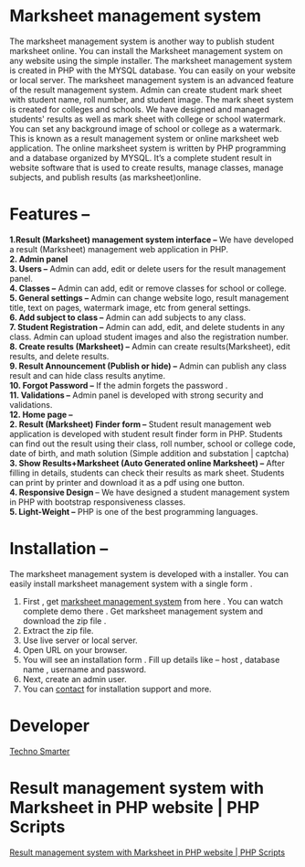 # Marksheet management system
The marksheet management system is another way to publish student marksheet online. You can install the Marksheet management system on any website using the simple installer. The marksheet management system is created in PHP with the MYSQL database. You can easily on your website or local server. The marksheet management system is an advanced feature of the result management system. Admin can create student mark sheet with student name, roll number, and student image. 
The mark sheet system is created for colleges and schools. We have designed and managed students' results as well as mark sheet with college or school watermark. You can set any background image of school or college as a watermark. This is known as a result management system or online marksheet web application. The online marksheet system is written by PHP programming and a database organized by MYSQL. It’s a complete student result in website software that is used to create results, manage classes, manage subjects, and publish results (as marksheet)online. 
# Features – 
<strong>1.Result (Marksheet) management system interface –</strong> We have developed a result (Marksheet) management web application in PHP.<br>
<strong>2. Admin panel </strong><br>
<strong>3. Users –</strong> Admin can add, edit or delete users for the result management panel.<br>
<strong>4. Classes –</strong> Admin can add, edit or remove classes for school or college.<br>
<strong>5. General settings –</strong>  Admin can change website logo, result management title, text on pages, watermark image, etc from general settings.<br>
<strong>6. Add subject to class –</strong>  Admin can add subjects to any class.<br>
<strong>7. Student Registration –</strong>  Admin can add, edit, and delete students in any class. Admin can upload student images and also the registration number.<br>
<strong>8. Create results (Marksheet) –</strong>  Admin can create results(Marksheet), edit results, and delete results. <br>
<strong>9. Result Announcement (Publish or hide) –</strong>  Admin can publish any class result and can hide class results anytime.<br>
<strong>10. Forgot Password –</strong> If the admin forgets the password . <br>
<strong>11. Validations –</strong> Admin panel is developed with strong security and validations. <br>
<strong>12. Home page –</strong> <br>
<strong>2. Result (Marksheet) Finder form –</strong> Student result management web application is developed with student result finder form in PHP. Students can find out the result using their class, roll number, school or college code, date of birth, and math solution  (Simple addition and substation | captcha)<br>
<strong>3. Show Results+Marksheet (Auto Generated online Marksheet) –</strong>  After filling in details, students can check their results as mark sheet. Students can print by printer and download it as a pdf using one button.<br>
<strong>4. Responsive Design </strong>– We have designed a student management system in PHP with bootstrap responsiveness classes.<br> 
<strong>5. Light-Weight –</strong> PHP is one of the best programming languages.<br>

# Installation – 
The marksheet management system is developed with a installer. You can easily install marksheet management system with a single form . <br>
1.	First , get <a href="https://technosmarter.com/item/result-management-system-with-marksheet-in-php-website">marksheet management system</a> from here . You can watch complete demo there . Get marksheet management system and download the zip file . <br>
2.	Extract the zip file. <br>
3.	Use live server or local server.<br> 
4.	Open URL on your browser.<br> 
5.	You will see an installation form . Fill up details like – host , database name , username and password. <br>
6.	Next, create an admin user.<br> 
7.	You can <a href="https://technosmarter.com/contact">contact</a> for installation support and more. <br>
# Developer 
 <a href="https://technosmarter.com">Techno Smarter </a>
 # Result management system with Marksheet in PHP website | PHP Scripts 
 <a href="https://technosmarter.com/item/result-management-system-with-marksheet-in-php-website">Result management system with Marksheet in PHP website | PHP Scripts</a>
 
 

